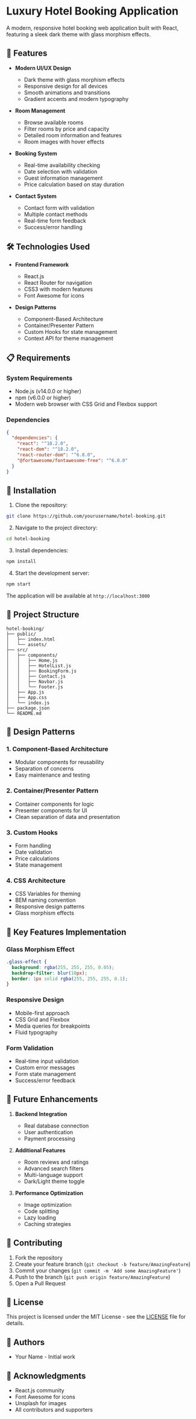 # Luxury Hotel Booking Application

A modern, responsive hotel booking web application built with React, featuring a sleek dark theme with glass morphism effects.

## 🌟 Features

- **Modern UI/UX Design**

  - Dark theme with glass morphism effects
  - Responsive design for all devices
  - Smooth animations and transitions
  - Gradient accents and modern typography

- **Room Management**

  - Browse available rooms
  - Filter rooms by price and capacity
  - Detailed room information and features
  - Room images with hover effects

- **Booking System**

  - Real-time availability checking
  - Date selection with validation
  - Guest information management
  - Price calculation based on stay duration

- **Contact System**
  - Contact form with validation
  - Multiple contact methods
  - Real-time form feedback
  - Success/error handling

## 🛠️ Technologies Used

- **Frontend Framework**

  - React.js
  - React Router for navigation
  - CSS3 with modern features
  - Font Awesome for icons

- **Design Patterns**
  - Component-Based Architecture
  - Container/Presenter Pattern
  - Custom Hooks for state management
  - Context API for theme management

## 📋 Requirements

### System Requirements

- Node.js (v14.0.0 or higher)
- npm (v6.0.0 or higher)
- Modern web browser with CSS Grid and Flexbox support

### Dependencies

```json
{
  "dependencies": {
    "react": "^18.2.0",
    "react-dom": "^18.2.0",
    "react-router-dom": "^6.8.0",
    "@fortawesome/fontawesome-free": "^6.0.0"
  }
}
```

## 🚀 Installation

1. Clone the repository:

```bash
git clone https://github.com/yourusername/hotel-booking.git
```

2. Navigate to the project directory:

```bash
cd hotel-booking
```

3. Install dependencies:

```bash
npm install
```

4. Start the development server:

```bash
npm start
```

The application will be available at `http://localhost:3000`

## 📁 Project Structure

```
hotel-booking/
├── public/
│   ├── index.html
│   └── assets/
├── src/
│   ├── components/
│   │   ├── Home.js
│   │   ├── HotelList.js
│   │   ├── BookingForm.js
│   │   ├── Contact.js
│   │   ├── Navbar.js
│   │   └── Footer.js
│   ├── App.js
│   ├── App.css
│   └── index.js
├── package.json
└── README.md
```

## 🎨 Design Patterns

### 1. Component-Based Architecture

- Modular components for reusability
- Separation of concerns
- Easy maintenance and testing

### 2. Container/Presenter Pattern

- Container components for logic
- Presenter components for UI
- Clean separation of data and presentation

### 3. Custom Hooks

- Form handling
- Date validation
- Price calculations
- State management

### 4. CSS Architecture

- CSS Variables for theming
- BEM naming convention
- Responsive design patterns
- Glass morphism effects

## 🔑 Key Features Implementation

### Glass Morphism Effect

```css
.glass-effect {
  background: rgba(255, 255, 255, 0.05);
  backdrop-filter: blur(10px);
  border: 1px solid rgba(255, 255, 255, 0.1);
}
```

### Responsive Design

- Mobile-first approach
- CSS Grid and Flexbox
- Media queries for breakpoints
- Fluid typography

### Form Validation

- Real-time input validation
- Custom error messages
- Form state management
- Success/error feedback

## 🎯 Future Enhancements

1. **Backend Integration**

   - Real database connection
   - User authentication
   - Payment processing

2. **Additional Features**

   - Room reviews and ratings
   - Advanced search filters
   - Multi-language support
   - Dark/Light theme toggle

3. **Performance Optimization**
   - Image optimization
   - Code splitting
   - Lazy loading
   - Caching strategies

## 🤝 Contributing

1. Fork the repository
2. Create your feature branch (`git checkout -b feature/AmazingFeature`)
3. Commit your changes (`git commit -m 'Add some AmazingFeature'`)
4. Push to the branch (`git push origin feature/AmazingFeature`)
5. Open a Pull Request

## 📝 License

This project is licensed under the MIT License - see the [LICENSE](LICENSE) file for details.

## 👥 Authors

- Your Name - Initial work

## 🙏 Acknowledgments

- React.js community
- Font Awesome for icons
- Unsplash for images
- All contributors and supporters
